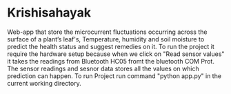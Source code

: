 # Krishisahayak
Web-app that store the microcurrent fluctuations occurring across the surface of a plant’s leaf's, Temperature, humidity and soil moisture to predict the health status and suggest remedies on it.
To run the project it require the hardware setup because when we click on "Read sensor values" it takes the readings from Bluetooth HC05 fromt the bluetooth COM Prot.
The sensor readings and sesnor data stores all the values on which prediction can happen.
To run Project run command "python app.py" in the current working directory.

